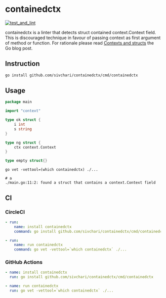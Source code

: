 # containedctx

[![test_and_lint](https://github.com/sivchari/containedctx/actions/workflows/ci.yml/badge.svg?branch=main)](https://github.com/sivchari/containedctx/actions/workflows/ci.yml)

containedctx is a linter that detects struct contained context.Context field. 
This is discouraged technique in favour of passing context as first argument of method or function. 
For rationale please read [Contexts and structs](https://go.dev/blog/context-and-structs) the Go blog post.

## Instruction

```sh
go install github.com/sivchari/containedctx/cmd/containedctx
```

## Usage

```go
package main

import "context"

type ok struct {
	i int
	s string
}

type ng struct {
	ctx context.Context
}

type empty struct{}
```

```console
go vet -vettool=(which containedctx) ./...

# a
./main.go:11:2: found a struct that contains a context.Context field
```


## CI

### CircleCI

```yaml
- run:
    name: install containedctx
    command: go install github.com/sivchari/containedctx/cmd/containedctx

- run:
    name: run containedctx
    command: go vet -vettool=`which containedctx` ./...
```

### GitHub Actions

```yaml
- name: install containedctx
  run: go install github.com/sivchari/containedctx/cmd/containedctx

- name: run containedctx
  run: go vet -vettool=`which containedctx` ./...
```
